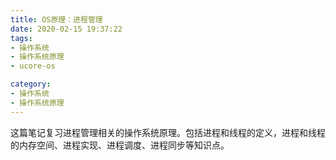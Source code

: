 ```yaml
---
title: OS原理：进程管理
date: 2020-02-15 19:37:22
tags:
- 操作系统
- 操作系统原理
- ucore-os

category:
- 操作系统
- 操作系统原理
---
```

这篇笔记复习进程管理相关的操作系统原理。包括进程和线程的定义，进程和线程的内存空间、进程实现、进程调度、进程同步等知识点。